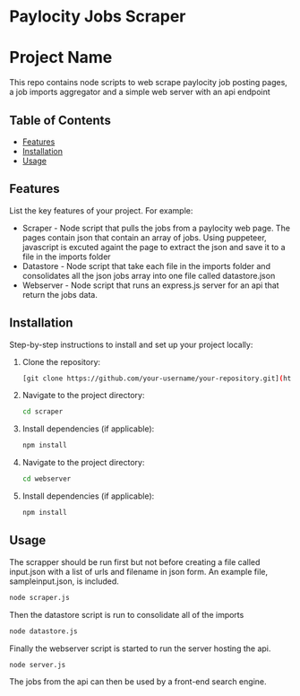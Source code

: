 # Paylocity Jobs Scraper

# Project Name

This repo contains node scripts to web scrape paylocity job posting pages, a job imports aggregator and a simple web server with an api endpoint 

## Table of Contents

- [Features](#features)
- [Installation](#installation)
- [Usage](#usage)

## Features

List the key features of your project. For example:

- Scraper - Node script that pulls the jobs from a paylocity web page. The pages contain json that contain an array of jobs. Using puppeteer, javascript is excuted againt the page to extract the json and save it to a file in the imports folder
- Datastore - Node script that take each file in the imports folder and consolidates all the json jobs array into one file called datastore.json
- Webserver - Node script that runs an express.js server for an api that return the jobs data.

## Installation

Step-by-step instructions to install and set up your project locally:

1. Clone the repository:
   ```bash
   [git clone https://github.com/your-username/your-repository.git](https://github.com/chrisgomezdev5/paylocityjobs.git)
   ```
2. Navigate to the project directory:
   ```bash
   cd scraper
   ```
3. Install dependencies (if applicable):
   ```bash
   npm install
   ```
4. Navigate to the project directory:
   ```bash
   cd webserver
   ```
5. Install dependencies (if applicable):
   ```bash
   npm install
   ```

## Usage

The scrapper should be run first but not before creating a file called input.json with a list of urls and filename in json form. An example file, sampleinput.json, is included.

```bash
node scraper.js
```

Then the datastore script is run to consolidate all of the imports 

```bash
node datastore.js
```

Finally the webserver script is started to run the server hosting the api.

```bash
node server.js
```

The jobs from the api can then be used by a front-end search engine.


